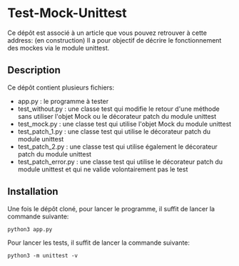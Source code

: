 # Test-Mock-Unittest
Ce dépôt est associé à un article que vous pouvez retrouver à cette address: (en construction)
Il a pour objectif de décrire le fonctionnement des mockes via le module unittest.

## Description
Ce dépôt contient plusieurs fichiers:
* app.py : le programme à tester
* test_without.py : une classe test qui modifie le retour d'une méthode sans utiliser l'objet Mock ou le décorateur patch du module unittest
* test_mock.py : une classe test qui utilise l'objet Mock du module unittest
* test_patch_1.py : une classe test qui utilise le décorateur patch du module unittest
* test_patch_2.py : une classe test qui utilise également le décorateur patch du module unittest
* test_patch_error.py : une classe test qui utilise le décorateur patch du module unittest et qui ne valide volontairement pas le test

## Installation
Une fois le dépôt cloné, pour lancer le programme, il suffit de lancer la commande suivante:
```
python3 app.py
```

Pour lancer les tests, il suffit de lancer la commande suivante:
```
python3 -m unittest -v
```


